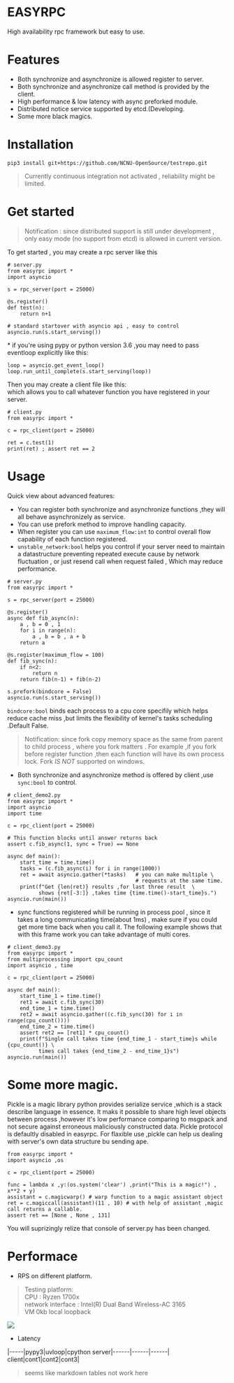  # EASYRPC
 High availability rpc framework but easy to use.
 
 # Features
 - Both synchronize and asynchronize is allowed register to server.
 - Both synchronize and asynchronize call method is provided by the client.
 - High performance & low latency with async preforked module.
 - Distributed notice service supported by etcd.(Developing.
 - Some more black magics.
 
 # Installation
 

```
pip3 install git+https://github.com/NCNU-OpenSource/testrepo.git
```
> Currently continuous integration not activated , reliability might be limited.

 # Get started
 
 > Notification : since distributed support is still under development , only easy mode (no support from etcd) is allowed in current version.
 
 To get started , you may create a rpc server like this
 ```Python3
 # server.py
 from easyrpc import *
 import asyncio
 
 s = rpc_server(port = 25000)
 
 @s.register()
 def test(n):
     return n+1
 
 # standard startover with asyncio api , easy to control
 asyncio.run(s.start_serving())
 ```
 \* if you're using pypy or python version 3.6 ,you may need to pass eventloop explicitly like this:
 ```
 loop = asyncio.get_event_loop()
 loop.run_until_complete(s.start_serving(loop))
 ```
 
Then you may create a client file like this:<br>
which allows you to call whatever function you have registered in your server.
```Python3
# client.py
from easyrpc import *

c = rpc_client(port = 25000)

ret = c.test(1)
print(ret) ; assert ret == 2
```
# Usage
Quick view about advanced features:
- You can register both synchronize and asynchronize functions ,they will all behave asynchronizely as service.
- You can use prefork method to improve handling capacity.
- When register you can use `maximum_flow:int` to control overall flow capability of each function registered.
- `unstable_network:bool` helps you control if your server need to maintain a datastructure preventing repeated execute cause by network fluctuation , or just resend call when request failed , Which may reduce performance.
```Python3
# server.py
from easyrpc import *

s = rpc_server(port = 25000)

@s.register()
async def fib_async(n):
    a , b = 0 , 1
    for i in range(n):
        a , b = b , a + b
    return a

@s.register(maximum_flow = 100)
def fib_sync(n):
    if n<2:
        return n
    return fib(n-1) + fib(n-2)

s.prefork(bindcore = False)
asyncio.run(s.start_serving())
```
`bindcore:bool` binds each process to a cpu core specifily which helps reduce cache miss ,but limits the flexibility of kernel's tasks scheduling .Default False.

> Notification: since fork copy memory space as the same from parent to child process , where you fork matters . For example ,if you fork before register function ,then each function will have its own process lock. Fork *IS NOT* supported on windows.

- Both synchronize and asynchronize method is offered by client ,use `sync:bool` to control.
```Python3
# client_demo2.py
from easyrpc import *
import asyncio
import time

c = rpc_client(port = 25000)

# This function blocks until answer returns back
assert c.fib_async(1, sync = True) == None 

async def main():
    start_time = time.time()
    tasks = (c.fib_async(i) for i in range(1000))
    ret = await asyncio.gather(*tasks)   # you can make multiple \
                                         # requests at the same time. 
    print(f"Get {len(ret)} results ,for last three result  \
          shows {ret[-3:]} ,takes time {time.time()-start_time}s.")
asyncio.run(main())
```
- sync functions registered whill be running in process pool , since it takes a long communicating time(about 1ms) , make sure if you could get more time back when you call it. The following example shows that with this frame work you can take advantage of multi cores.
```Python3
# client_demo3.py
from easyrpc import *
from multiprocessing import cpu_count
import asyncio , time

c = rpc_client(port = 25000)

async def main():
    start_time_1 = time.time()
    ret1 = await c.fib_sync(30)
    end_time_1 = time.time()
    ret2 = await asyncio.gather((c.fib_sync(30) for i in range(cpu_count())))
    end_time_2 = time.time()
    assert ret2 == [ret1] * cpu_count()
    print(f"Single call takes time {end_time_1 - start_time}s while {cpu_count()} \
          times call takes {end_time_2 - end_time_1}s")
asyncio.run(main())
```

# Some more magic.
Pickle is a magic library python provides serialize service ,which is a stack describe language in essence. It maks it possible to share high level objects between process ,however it's low performance comparing to msgpack and not secure against erroneous maliciously constructed data.
Pickle protocol is defaultly disabled in easyrpc.
For flaxible use ,pickle can help us dealing with server's own data structure bu sending ape. 

```Python3
from easyrpc import *
import asyncio ,os

c = rpc_client(port = 25000)

func = lambda x ,y:(os.system('clear') ,print("This is a magic!") , x**2 + y)
assistant = c.magicwarp() # warp function to a magic assistant object
ret = c.magiccall(assistant)(11 , 10) # with help of assistant ,magic call returns a callable.
assert ret == [None , None , 131]
```
You will suprizingly relize that console of server.py has been changed.

# Performace

- RPS on different platform.
> Testing platform: <br>
>    CPU : Ryzen 1700x<br>
>    network interface : Intel(R) Dual Band Wireless-AC 3165<br>
>    VM 0kb local loopback<br>

![](https://github.com/NCNU-OpenSource/testrepo/blob/master/benchmarks.png?raw=true)

- Latency<br>

|-----|pypy3|uvloop|cpython
server|------|------|------|
client|cont1|cont2|cont3|
> seems like markdown tables not work here
